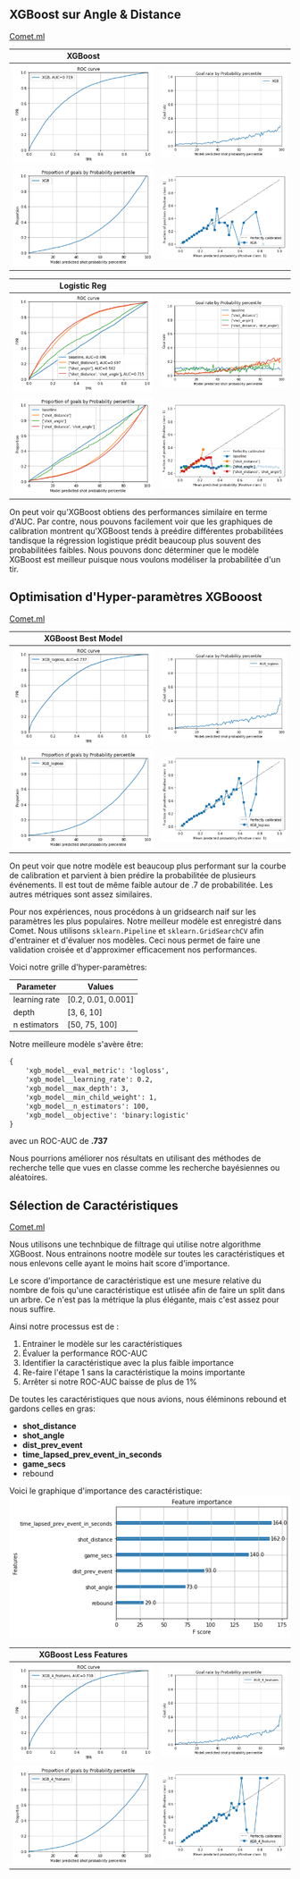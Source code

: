 ## XGBoost sur Angle & Distance

[Comet.ml](https://www.comet.com/williamglazer/hockeyanalysis/00655e4eece64684bc945bbc447ebc72?experiment-tab=chart&showOutliers=true&smoothing=0&transformY=smoothing&xAxis=wall)

| XGBoost                                   |                                              |
|-------------------------------------------|----------------------------------------------|
| ![ROC-AUC](../plots/roc_xgb.png)          | ![GOAL RATE](../plots/rate_xgb.png)          |
| ![GOAL PROPORTION](../plots/prop_xgb.png) | ![CALIBRATION](../plots/calibration_xgb.png) |

| Logistic Reg                                      |                                                 |
|---------------------------------------------------|-------------------------------------------------|
| ![ROC-AUC](../plots/roc_logreg.png)               | ![GOAL RATE](../plots/goal_rate_logreg.png)     |
| ![GOAL PROPORTION](../plots/goal_prop_logreg.png) | ![CALIBRATION](../plots/calibration_logreg.png) |

On peut voir qu'XGBoost obtiens des performances similaire en terme d'AUC. Par contre, nous pouvons facilement voir que les graphiques de calibration montrent qu'XGBoost tends à preédire différentes probabilitées tandisque la régression logistique prédit beaucoup plus souvent des probabilitées faibles. Nous pouvons donc déterminer que le modèle XGBoost est meilleur puisque nous voulons modéliser la probabilitée d'un tir.

## Optimisation d'Hyper-paramètres XGBooost 

[Comet.ml](https://www.comet.com/williamglazer/hockeyanalysis/1c85a5219e674091b97fcf33ceec5b3d?experiment-tab=chart&showOutliers=true&smoothing=0&transformY=smoothing&xAxis=step)

| XGBoost Best Model                             |                                                   |
|------------------------------------------------|---------------------------------------------------|
| ![ROC-AUC](../plots/roc_best_xgb.png)          | ![GOAL RATE](../plots/rate_best_xgb.png)          |
| ![GOAL PROPORTION](../plots/prop_best_xgb.png) | ![CALIBRATION](../plots/calibration_best_xgb.png) |

On peut voir que notre modèle est beaucoup plus performant sur la courbe de calibration et parvient à bien prédire la probabilitée de plusieurs événements. Il est tout de même faible autour de .7 de probabilitée. Les autres métriques sont assez similaires.

Pour nos expériences, nous procédons à un gridsearch naif sur les paramètres les plus populaires. Notre meilleur modèle est enregistré dans Comet. Nous utilisons `sklearn.Pipeline` et `sklearn.GridSearchCV` afin d'entrainer et d'évaluer nos modèles.
Ceci nous permet de faire une validation croisée et d'approximer efficacement nos performances.

Voici notre grille d'hyper-paramètres:

| Parameter     | Values             |
|---------------|--------------------|
| learning rate | [0.2, 0.01, 0.001] |
| depth         | [3, 6, 10]         |
| n estimators  | [50, 75, 100]      |

Notre meilleure modèle s'avère être:

```
{
    'xgb_model__eval_metric': 'logloss',
    'xgb_model__learning_rate': 0.2,
    'xgb_model__max_depth': 3,
    'xgb_model__min_child_weight': 1,
    'xgb_model__n_estimators': 100,
    'xgb_model__objective': 'binary:logistic'
}
```

avec un ROC-AUC de **.737**

Nous pourrions améliorer nos résultats en utilisant des méthodes de recherche telle que vues en classe comme les recherche bayésiennes ou aléatoires.

## Sélection de Caractéristiques

[Comet.ml](https://www.comet.com/williamglazer/hockeyanalysis/857cdd44f44e4f0b8ab33f4f1014683e?experiment-tab=params)

Nous utilisons une technbique de filtrage qui utilise notre algorithme XGBoost. Nous entrainons nootre modèle sur toutes les caractéristiques et nous enlevons celle ayant le moins hait score d'importance.

Le score d'importance de caractéristique est une mesure relative du nombre de fois qu'une caractéristique est utlisée afin de faire un split dans un arbre. Ce n'est pas la métrique la plus élégante, mais c'est assez pour nous suffire.

Ainsi notre processus est de :
1. Entrainer le modèle sur les caractéristiques
2. Évaluer la performance ROC-AUC
3. Identifier la caractéristique avec la plus faible importance
4. Re-faire l'étape 1 sans la caractéristique la moins importante
5. Arrêter si notre ROC-AUC baisse de plus de 1%

De toutes les caractéristiques que nous avions, nous éléminons rebound et gardons celles en gras:
- **shot_distance**
- **shot_angle**
- **dist_prev_event**
- **time_lapsed_prev_event_in_seconds**
- **game_secs**
- rebound

Voici le graphique d'importance des caractéristique:
![feature-imp](../plots/feat_imp.png)

| XGBoost Less Features                          |                                                   |
|------------------------------------------------|---------------------------------------------------|
| ![ROC-AUC](../plots/roc_xgb_feat.png)          | ![GOAL RATE](../plots/rate_xgb_feat.png)          |
| ![GOAL PROPORTION](../plots/prop_xgb_feat.png) | ![CALIBRATION](../plots/calibration_xgb_feat.png) |
